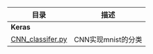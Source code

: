 目录 | 描述
-- | --
**Keras**| 
[CNN_classifer.py](https://github.com/lizhe960118/Deep-Learning/blob/master/Keras/CNN_Classifier.py) | CNN实现mnist的分类


